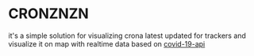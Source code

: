 # CRONZNZN

it's a simple solution for visualizing crona latest updated for trackers and visualize it on map with realtime data 
based on [covid-19-api](https://github.com/mathdroid/covid-19-api)